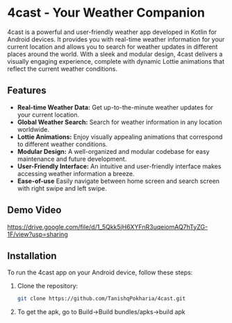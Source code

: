 # 4cast - Your Weather Companion


4cast is a powerful and user-friendly weather app developed in Kotlin for Android devices. It provides you with real-time weather information for your current location and allows you to search for weather updates in different places around the world. With a sleek and modular design, 4cast delivers a visually engaging experience, complete with dynamic Lottie animations that reflect the current weather conditions.


## Features

- **Real-time Weather Data:** Get up-to-the-minute weather updates for your current location.
- **Global Weather Search:** Search for weather information in any location worldwide.
- **Lottie Animations:** Enjoy visually appealing animations that correspond to different weather conditions.
- **Modular Design:** A well-organized and modular codebase for easy maintenance and future development.
- **User-Friendly Interface:** An intuitive and user-friendly interface makes accessing weather information a breeze.
- **Ease-of-use** Easily navigate between home screen and search screen with right swipe and left swipe.
## Demo Video

https://drive.google.com/file/d/1_5Qkk5jH6XYFnR3uqeiomAQ7hTyZG-1F/view?usp=sharing

## Installation

To run the 4cast app on your Android device, follow these steps:

1. Clone the repository:

   ```bash
   git clone https://github.com/TanishqPokharia/4cast.git

2. To get the apk, go to Build->Build bundles/apks->build apk


